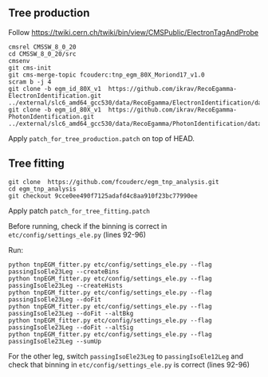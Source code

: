 ## Tree production

Follow https://twiki.cern.ch/twiki/bin/view/CMSPublic/ElectronTagAndProbe

```
cmsrel CMSSW_8_0_20
cd CMSSW_8_0_20/src
cmsenv
git cms-init
git cms-merge-topic fcouderc:tnp_egm_80X_Moriond17_v1.0
scram b -j 4
git clone -b egm_id_80X_v1  https://github.com/ikrav/RecoEgamma-ElectronIdentification.git ../external/slc6_amd64_gcc530/data/RecoEgamma/ElectronIdentification/data
git clone -b egm_id_80X_v1  https://github.com/ikrav/RecoEgamma-PhotonIdentification.git ../external/slc6_amd64_gcc530/data/RecoEgamma/PhotonIdentification/data
```

Apply `patch_for_tree_production.patch` on top of HEAD.

## Tree fitting

```
git clone  https://github.com/fcouderc/egm_tnp_analysis.git
cd egm_tnp_analysis
git checkout 9cce0ee490f7125adafd4c8aa910f23bc77990ee
```

Apply patch `patch_for_tree_fitting.patch`

Before running, check if the binning is correct in `etc/config/settings_ele.py` (lines 92-96)

Run:

```
python tnpEGM_fitter.py etc/config/settings_ele.py --flag passingIsoEle23Leg --createBins
python tnpEGM_fitter.py etc/config/settings_ele.py --flag passingIsoEle23Leg --createHists
python tnpEGM_fitter.py etc/config/settings_ele.py --flag passingIsoEle23Leg --doFit
python tnpEGM_fitter.py etc/config/settings_ele.py --flag passingIsoEle23Leg --doFit --altBkg
python tnpEGM_fitter.py etc/config/settings_ele.py --flag passingIsoEle23Leg --doFit --altSig
python tnpEGM_fitter.py etc/config/settings_ele.py --flag passingIsoEle23Leg --sumUp
```

For the other leg, switch `passingIsoEle23Leg` to `passingIsoEle12Leg` and check that binning in `etc/config/settings_ele.py` is correct (lines 92-96)
